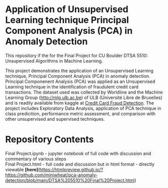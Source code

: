 # Application of Unsupervised Learning technique Principal Component Analysis (PCA) in Anomaly Detection  

This repository if the for the Final Project for CU Boulder DTSA 5510: Unsupervised Algorithms in Machine Learning.  

This project demonstrates the application of an Unsupervised Learning technique, Principal Component Analysis (PCA) in anomaly detection.  Principal Componenent Analysis (PCA) was applied as an Unsupervised Learning technique in the identification of fraudulent credit card transactions.  The dataset used was collected by Worldline and the Machine Learning Group (http://mlg.ulb.ac.be) of ULB (Université Libre de Bruxelles) and is readily available from kaggle at [Credit Card Fraud Detection](https://www.kaggle.com/datasets/mlg-ulb/creditcardfraud).  The project includes Exploratory Data Analysis, application of PCA technique in class predicition, performance metric assessment, and comparison with other unsupervised and supervised techniques.  

# Repository Contents  

Final Project.ipynb - jupyter notebook of full code with discussion and commentary of various steps  
Final Project.html - full code and discussion but in html format - directly viewable **[here]**(https://htmlpreview.github.io/?https://github.com/miniwheat/pca-anomaly-detection/blob/main/DTSA%205510%20Final%20Project.html)
